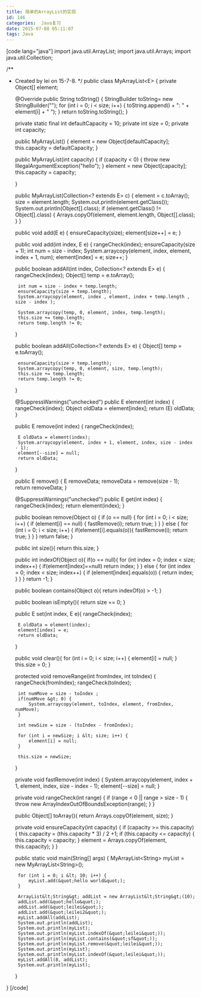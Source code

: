 ```yaml
---
title: 简单的ArrayList的实现
id: 146
categories:  Java复习
date: 2015-07-08 05:11:07
tags: Java
---
```


[code lang="java"]
import java.util.ArrayList;
import java.util.Arrays;
import java.util.Collection;

/**
 * Created by lei on 15-7-8.
 */
public class MyArrayList&lt;E&gt; {
    private Object[] element;

    @Override
    public String toString() {
        StringBuilder toString= new StringBuilder(&quot;&quot;);
        for (int i = 0; i &lt; size; i++) {
            toString.append(i + &quot;: &quot; + element[i] + &quot; &quot;);
        }
        return toString.toString();
    }

    private static final int defaultCapacity = 10;
    private int size = 0;
    private int capacity;

    public MyArrayList() {
        element = new Object[defaultCapacity];
        this.capacity = defaultCapacity;
    }

    public MyArrayList(int capacity) {
        if (capacity &lt; 0) {
            throw new IllegalArgumentException(&quot;hello&quot;);
        }
        element = new Object[capacity];
        this.capacity = capacity;

    }

    public MyArrayList(Collection&lt;? extends E&gt; c) {
        element = c.toArray();
        size = element.length;
        System.out.println(element.getClass());
        System.out.println(Object[].class);
        if (element.getClass() != Object[].class) {
            Arrays.copyOf(element, element.length, Object[].class);
        }
    }

    public void add(E e) {
        ensureCapacity(size);
        element[size++] = e;
    }

    public void add(int index, E e) {
        rangeCheck(index);
        ensureCapacity(size + 1);
        int num = size - index;
        System.arraycopy(element, index, element, index + 1, num);
        element[index] = e;
        size++;
    }

    public boolean addAll(int index, Collection&lt;? extends E&gt; e) {
        rangeCheck(index);
        Object[] temp = e.toArray();

        int num = size - index + temp.length;
        ensureCapacity(size + temp.length);
        System.arraycopy(element, index , element, index + temp.length , size - index );

        System.arraycopy(temp, 0, element, index, temp.length);
        this.size += temp.length;
        return temp.length != 0;
    }

    public boolean addAll(Collection&lt;? extends E&gt; e) {
        Object[]  temp = e.toArray();

        ensureCapacity(size + temp.length);
        System.arraycopy(temp, 0, element, size, temp.length);
        this.size += temp.length;
        return temp.length != 0;
    }

    @SuppressWarnings(&quot;unchecked&quot;)
    public E element(int index) {
        rangeCheck(index);
        Object oldData = element[index];
        return (E) oldData;
    }

    public E remove(int index) {
        rangeCheck(index);

        E oldData = element(index);
        System.arraycopy(element, index + 1, element, index, size - index - 1);
        element[--size] = null;
        return oldData;
    }

    public E remove() {
        E removeData;
        removeData = remove(size - 1);
        return removeData;
    }

    @SuppressWarnings(&quot;unchecked&quot;)
    public E get(int index) {
        rangeCheck(index);
        return element(index);
    }

    public boolean remove(Object o) {
        if (o == null) {
            for (int i = 0; i &lt; size; i++) {
                if (element[i] == null) {
                    fastRemove(i);
                    return true;
                }
            }
        } else {
            for (int i = 0; i &lt; size; i++) {
                if(element[i].equals(o)){
                    fastRemove(i);
                    return true;
                }
            }
        }
        return false;
    }

    public int size(){
        return this.size;
    }

    public int indexOf(Object o){
        if(o == null){
            for (int index = 0; index &lt; size; index++) {
                if(element[index]==null)
                    return index;
            }
        } else {
            for (int index = 0; index &lt; size; index++) {
                if (element[index].equals(o)) {
                    return index;
                }
            }
        }
        return -1;
    }

    public boolean contains(Object o){
        return indexOf(o) &gt; -1;
    }

    public boolean isEmpty(){
        return size == 0;
    }

    public E set(int index, E e){
        rangeCheck(index);

        E oldData = element(index);
        element[index] = e;
        return oldData;
    }

    public void clear(){
        for (int i = 0; i &lt; size; i++) {
            element[i] = null;
        }
        this.size = 0;
    }

    protected void removeRange(int fromIndex, int toIndex) {
        rangeCheck(fromIndex);
        rangeCheck(toIndex);

        int numMove = size - toIndex ;
        if(numMove &gt; 0) {
            System.arraycopy(element, toIndex, element, fromIndex, numMove);
        }

        int newSize = size - (toIndex - fromIndex);

        for (int i = newSize; i &lt; size; i++) {
            element[i] = null;
        }

        this.size = newSize;

    }

    private void fastRemove(int index) {
        System.arraycopy(element, index + 1, element, index, size - index - 1);
        element[--size] = null;
    }

    private void rangeCheck(int range) {
        if (range &lt; 0 || range &gt; size - 1) {
            throw new ArrayIndexOutOfBoundsException(range);
        }
    }

    public Object[] toArray(){
        return Arrays.copyOf(element, size);
    }

    private void ensureCapacity(int capacity) {
        if (capacity &gt;= this.capacity) {
            this.capacity = (this.capacity * 3) / 2  +1;
            if (this.capacity &lt;= capacity) {
                this.capacity = capacity;
            }
            element = Arrays.copyOf(element, this.capacity);
        }
    }

    public static void main(String[] args) {
        MyArrayList&lt;String&gt; myList = new MyArrayList&lt;String&gt;();

        for (int i = 0; i &lt; 10; i++) {
            myList.add(&quot;hello world&quot;);
        }

        ArrayList&lt;String&gt; addList = new ArrayList&lt;String&gt;(10);
        addList.add(&quot;hello&quot;);
        addList.add(&quot;leilei&quot;);
        addList.add(&quot;leilei2&quot;);
        myList.addAll(addList);
        System.out.println(addList);
        System.out.println(myList);
        System.out.println(myList.indexOf(&quot;leilei&quot;));
        System.out.println(myList.contains(&quot;sf&quot;));
        System.out.println(myList.remove(&quot;leilei&quot;));
        System.out.println(myList);
        System.out.println(myList.indexOf(&quot;leilei&quot;));
        myList.addAll(8, addList);
        System.out.println(myList);
    }

}
[/code]